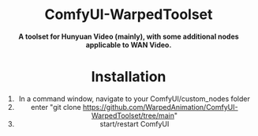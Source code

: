 <div align="center">

# ComfyUI-WarpedToolset
**A toolset for Hunyuan Video (mainly), with some additional nodes applicable to WAN Video.**

<div align="center">

# Installation

1) In a command window, navigate to your ComfyUI/custom_nodes folder
2) enter "git clone https://github.com/WarpedAnimation/ComfyUI-WarpedToolset/tree/main"
3) start/restart ComfyUI
